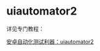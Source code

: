 # uiautomator2

详见专门教程：

[安卓自动化测试利器：uiautomator2](https://book.crifan.com/books/android_automation_uiautomator2/website/)
